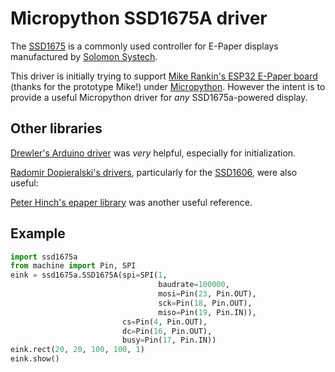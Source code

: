 # Micropython SSD1675A driver

The [SSD1675](http://www.solomon-systech.com/en/product/advanced-display/Dot-Matrix_Bistable_Display/SSD1675/) 
is a commonly used controller for E-Paper displays manufactured by [Solomon Systech](http://www.solomon-systech.com/). 

This driver is initially trying to support 
[Mike Rankin's ESP32 E-Paper board](https://twitter.com/mikerankin/status/916268694489096192) (thanks for the prototype Mike!)
under [Micropython](https://micropython.org/). However the intent is to provide a useful Micropython driver for
_any_ SSD1675a-powered display.

## Other libraries

[Drewler's Arduino driver](https://github.com/drewler/arduino-SSD1675A) was _very_ helpful,
especially for initialization.

[Radomir Dopieralski's drivers](https://bitbucket.org/thesheep/micropython-ili9341), particularly for the
[SSD1606](https://bitbucket.org/thesheep/micropython-ili9341/src/1fd322f33fb68194e9a848d9fe5c74789aea15b8/ssd1606.py?at=default&fileviewer=file-view-default), were also useful:

[Peter Hinch's epaper library](https://github.com/peterhinch/micropython-epaper) was another useful reference.

## Example

```python
import ssd1675a
from machine import Pin, SPI
eink = ssd1675a.SSD1675A(spi=SPI(1,
                                 baudrate=100000,
                                 mosi=Pin(23, Pin.OUT),
                                 sck=Pin(18, Pin.OUT),
                                 miso=Pin(19, Pin.IN)),
                         cs=Pin(4, Pin.OUT),
                         dc=Pin(16, Pin.OUT),
                         busy=Pin(17, Pin.IN))
eink.rect(20, 20, 100, 100, 1)
eink.show()
```
